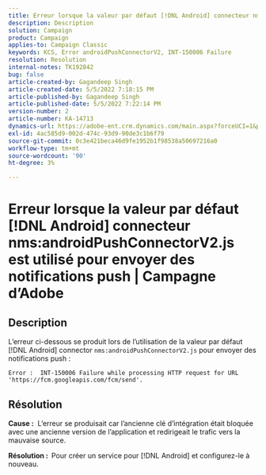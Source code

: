 ```yaml
---
title: Erreur lorsque la valeur par défaut [!DNL Android] connecteur nms:androidPushConnectorV2.js est utilisé pour envoyer des notifications push | Campagne d’Adobe
description: Description
solution: Campaign
product: Campaign
applies-to: Campaign Classic
keywords: KCS, Error androidPushConnectorV2, INT-150006 Failure
resolution: Resolution
internal-notes: TK192842
bug: false
article-created-by: Gagandeep Singh
article-created-date: 5/5/2022 7:18:15 PM
article-published-by: Gagandeep Singh
article-published-date: 5/5/2022 7:22:14 PM
version-number: 2
article-number: KA-14713
dynamics-url: https://adobe-ent.crm.dynamics.com/main.aspx?forceUCI=1&pagetype=entityrecord&etn=knowledgearticle&id=6036cf1a-a8cc-ec11-a7b5-6045bd00dd66
exl-id: 4ac585d9-002d-474c-93d9-90de3c1b6f79
source-git-commit: 0c3e421beca46d9fe1952b1f98538a50697216a0
workflow-type: tm+mt
source-wordcount: '90'
ht-degree: 3%

---
```


# Erreur lorsque la valeur par défaut [!DNL Android] connecteur nms:androidPushConnectorV2.js est utilisé pour envoyer des notifications push | Campagne d’Adobe

## Description




L’erreur ci-dessous se produit lors de l’utilisation de la valeur par défaut [!DNL Android] connector `nms:androidPushConnectorV2.js` pour envoyer des notifications push :

```
Error :  INT-150006 Failure while processing HTTP request for URL 'https://fcm.googleapis.com/fcm/send'.
```

## Résolution


<b>Cause :</b>  L’erreur se produisait car l’ancienne clé d’intégration était bloquée avec une ancienne version de l’application et redirigeait le trafic vers la mauvaise source.

<b>Résolution :  </b>Pour créer un service pour [!DNL Android] et configurez-le à nouveau.
